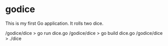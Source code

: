 # godice
This is my first Go application.
It rolls two dice.

/godice/dice > go run dice.go
/godice/dice > go build dice.go
/godice/dice > ./dice
